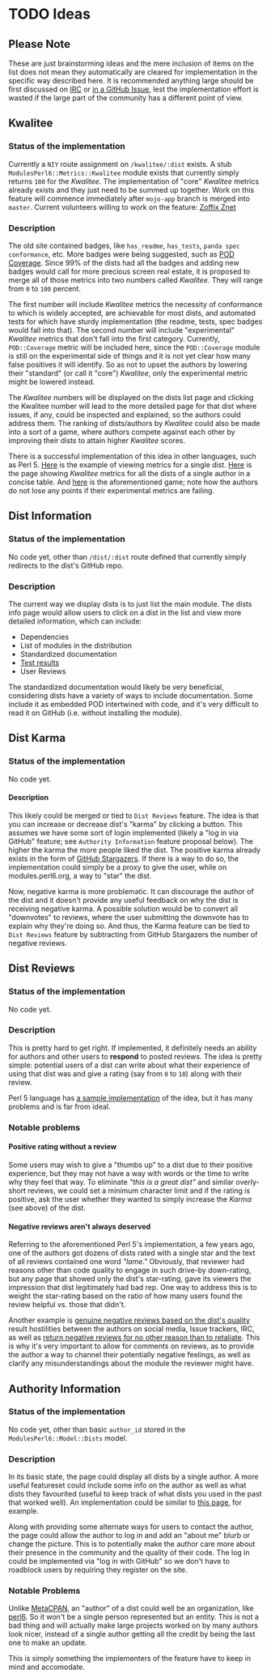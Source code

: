 # TODO Ideas

## Please Note
These are just brainstorming ideas and the mere inclusion of items on the list does not mean they automatically are cleared for implementation in the specific way described here. It is recommended anything large should be first discussed on [IRC](irc://irc.freenode.net/perl6) or [in a GitHub Issue](https://github.com/perl6/modules.perl6.org/issues/), lest the implementation effort is wasted if the large part of the community has a different point of view.

## Kwalitee
### Status of the implementation
Currently a `NIY` route assignment on `/kwalitee/:dist` exists. A stub `ModulesPerl6::Metrics::Kwalitee` module exists that currently simply returns `100` for the *Kwalitee*. The implementation of "core" *Kwalitee* metrics already exists and they just need to be summed up together. Work on this feature will commence immediately after `mojo-app` branch is merged into `master`. Current volunteers willing to work on the feature: [Zoffix Znet](https://github.com/zoffixznet/)

### Description
The old site contained badges, like `has_readme`, `has_tests`, `panda spec conformance`, etc. More badges were being suggested, such as [POD Coverage](https://github.com/teodozjan/pod6-coverage/). Since 99% of the dists had all the badges and adding new badges would call for more precious screen real estate, it is proposed to merge all of those metrics into two numbers called *Kwalitee*. They will range from `0` to `100` percent.

The first number will include *Kwalitee* metrics the necessity of conformance to which is widely accepted, are achievable for most dists, and automated tests for which have sturdy implementation (the readme, tests, spec badges would fall into that). The second number will include "experimental" *Kwalitee* metrics that don't fall into the first category. Currently, `POD::Coverage` metric will be included here, since the `POD::Coverage` module is still on the experimental side of things and it is not yet clear how many false positives it will identify. So as not to upset the authors by lowering their "standard" (or call it "core") *Kwalitee*, only the experimental metric might be lowered instead.

The *Kwalitee* numbers will be displayed on the dists list page and clicking the Kwalitee number will lead to the more detailed page for that dist where issues, if any, could be inspected and explained, so the authors could address them. The ranking of dists/authors by *Kwalitee* could also be made into a sort of a game, where authors compete against each other by improving their dists to attain higher *Kwalitee* scores.

There is a successful implementation of this idea in other languages, such as Perl 5. [Here](http://cpants.cpanauthors.org/dist/Imager-Tiler) is the example of viewing metrics for a single dist. [Here](http://cpants.cpanauthors.org/author/ZOFFIX) is the page showing *Kwalitee* metrics for all the dists of a single author in a concise table. And [here](http://cpants.cpanauthors.org/ranking/five_or_more) is the aforementioned game; note how the authors do not lose any points if their experimental metrics are failing.

## Dist Information
### Status of the implementation
No code yet, other than `/dist/:dist` route defined that currently simply redirects to the
dist's GitHub repo.

### Description
The current way we display dists is to just list the main module. The dists info page would allow users to click on a dist in the list and view more detailed information, which can include:

* Dependencies
* List of modules in the distribution
* Standardized documentation
* [Test results](https://github.com/perl6/modules.perl6.org/issues/10)
* User Reviews

The standardized documentation would likely be very beneficial, considering dists have a variety of ways to include documentation. Some include it as embedded POD intertwined with code, and it's very difficult to read it on GitHub (i.e. without installing the module).

## Dist Karma
### Status of the implementation
No code yet.

#### Description
This likely could be merged or tied to `Dist Reviews` feature. The idea is that you can increase or decrease dist's "karma" by clicking a button. This assumes we have some sort of login implemented (likely a "log in via GitHub" feature; see `Authority Information` feature proposal below). The higher the karma the more people liked the dist. The positive karma already exists in the form of [GitHub Stargazers](https://github.com/masak/007/stargazers). If there is a way to do so, the implementation could simply be a proxy to give the user, while on modules.perl6.org, a way to "star" the dist.

Now, negative karma is more problematic. It can discourage the author of the dist and it doesn't provide any useful feedback on why the dist is receiving negative karma. A possible solution would be to convert all "downvotes" to reviews, where the user submitting the downvote has to explain why they're doing so. And thus, the Karma feature can be tied to `Dist Reviews` feature by subtracting from GitHub Stargazers the number of negative reviews.

## Dist Reviews
### Status of the implementation
No code yet.

### Description
This is pretty hard to get right. If implemented, it definitely needs an ability for authors and other users to **respond** to posted reviews. The idea is pretty simple: potential users of a dist can write about what their experience of using that dist was and give a rating (say from `0` to `10`) along with their review.

Perl 5 language has [a sample implementation](http://cpanratings.perl.org/) of the idea, but it has many problems and is far from ideal.

### Notable problems
#### Positive rating without a review
Some users may wish to give a "thumbs up" to a dist due to their positive experience, but they may not have a way with words or the time to write why they feel that way. To eliminate *"this is a great dist"* and similar overly-short reviews, we could set a minimum character limit and if the rating is positive, ask the user whether they wanted to simply increase the *Karma* (see above) of the dist.

#### Negative reviews aren't always deserved
Referring to the aforementioned Perl 5's implementation, a few years ago, one of the authors got dozens of dists rated with a single star and the text of all reviews contained one word *"lame."* Obviously, that reviewer had reasons other than code quality to engage in such drive-by down-rating, but any page that showed only the dist's star-rating, gave its viewers the impression that dist legitimately had bad rep. One way to address this is to weight the star-rating based on the ratio of how many users found the review helpful vs. those that didn't.

Another example is [genuine negative reviews based on the dist's quality](http://cpanratings.perl.org/dist/JSON-Create#12286) result hostilities between the authors on social media, Issue trackers, IRC, as well as [return negative reviews for no other reason than to retaliate](http://cpanratings.perl.org/dist/JSON-Meth#12308). This is why it's very important to allow for comments on reviews, as to provide the author a way to channel their potentially negative feelings, as well as clarify any misunderstandings about the module the reviewer might have.

## Authority Information
### Status of the implementation
No code yet, other than basic `author_id` stored in the `ModulesPerl6::Model::Dists` model.

### Description
In its basic state, the page could display all dists by a single author. A more useful featureset could include some info on the author as well as what dists they favourited (useful to keep track of what dists you used in the past that worked well). An implementation could be similar to [this page](https://metacpan.org/author/ZOFFIX), for example.

Along with providing some alternate ways for users to contact the author, the page could allow the author to log in and add an "about me" blurb or change the picture. This is to potentially make the author care more about their presence in the community and the quality of their code. The log in could be implemented via "log in with GitHub" so we don't have to roadblock users by requiring they register on the site.

### Notable Problems
Unlike [MetaCPAN](https://metacpan.org/), an "author" of a dist could well be an organization, like [perl6](https://github.com/perl6/). So it won't be a single person represented but an entity. This is not a bad thing and will actually make large projects worked on by many authors look nicer, instead of a single author getting all the credit by being the last one to make an update.

This is simply something the implementers of the feature have to keep in mind and accomodate.
